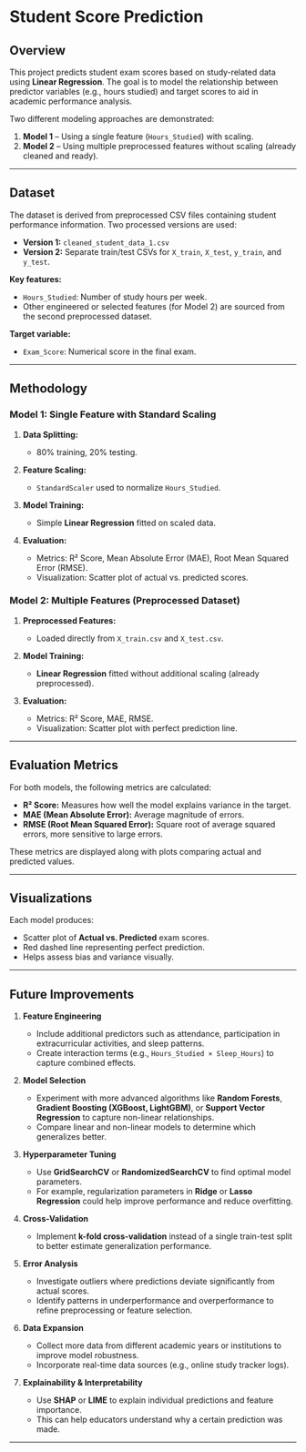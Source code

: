 
# Student Score Prediction

## Overview

This project predicts student exam scores based on study-related data using **Linear Regression**.
The goal is to model the relationship between predictor variables (e.g., hours studied) and target scores to aid in academic performance analysis.

Two different modeling approaches are demonstrated:

1. **Model 1** – Using a single feature (`Hours_Studied`) with scaling.
2. **Model 2** – Using multiple preprocessed features without scaling (already cleaned and ready).

---

## Dataset

The dataset is derived from preprocessed CSV files containing student performance information.
Two processed versions are used:

* **Version 1:** `cleaned_student_data_1.csv`
* **Version 2:** Separate train/test CSVs for `X_train`, `X_test`, `y_train`, and `y_test`.

**Key features:**

* `Hours_Studied`: Number of study hours per week.
* Other engineered or selected features (for Model 2) are sourced from the second preprocessed dataset.

**Target variable:**

* `Exam_Score`: Numerical score in the final exam.

---

## Methodology

### Model 1: Single Feature with Standard Scaling

1. **Data Splitting:**

   * 80% training, 20% testing.
2. **Feature Scaling:**

   * `StandardScaler` used to normalize `Hours_Studied`.
3. **Model Training:**

   * Simple **Linear Regression** fitted on scaled data.
4. **Evaluation:**

   * Metrics: R² Score, Mean Absolute Error (MAE), Root Mean Squared Error (RMSE).
   * Visualization: Scatter plot of actual vs. predicted scores.

### Model 2: Multiple Features (Preprocessed Dataset)

1. **Preprocessed Features:**

   * Loaded directly from `X_train.csv` and `X_test.csv`.
2. **Model Training:**

   * **Linear Regression** fitted without additional scaling (already preprocessed).
3. **Evaluation:**

   * Metrics: R² Score, MAE, RMSE.
   * Visualization: Scatter plot with perfect prediction line.

---

## Evaluation Metrics

For both models, the following metrics are calculated:

* **R² Score:** Measures how well the model explains variance in the target.
* **MAE (Mean Absolute Error):** Average magnitude of errors.
* **RMSE (Root Mean Squared Error):** Square root of average squared errors, more sensitive to large errors.

These metrics are displayed along with plots comparing actual and predicted values.

---

## Visualizations

Each model produces:

* Scatter plot of **Actual vs. Predicted** exam scores.
* Red dashed line representing perfect prediction.
* Helps assess bias and variance visually.

---

## Future Improvements

1. **Feature Engineering**

   * Include additional predictors such as attendance, participation in extracurricular activities, and sleep patterns.
   * Create interaction terms (e.g., `Hours_Studied × Sleep_Hours`) to capture combined effects.

2. **Model Selection**

   * Experiment with more advanced algorithms like **Random Forests**, **Gradient Boosting (XGBoost, LightGBM)**, or **Support Vector Regression** to capture non-linear relationships.
   * Compare linear and non-linear models to determine which generalizes better.

3. **Hyperparameter Tuning**

   * Use **GridSearchCV** or **RandomizedSearchCV** to find optimal model parameters.
   * For example, regularization parameters in **Ridge** or **Lasso Regression** could help improve performance and reduce overfitting.

4. **Cross-Validation**

   * Implement **k-fold cross-validation** instead of a single train-test split to better estimate generalization performance.

5. **Error Analysis**

   * Investigate outliers where predictions deviate significantly from actual scores.
   * Identify patterns in underperformance and overperformance to refine preprocessing or feature selection.

6. **Data Expansion**

   * Collect more data from different academic years or institutions to improve model robustness.
   * Incorporate real-time data sources (e.g., online study tracker logs).

7. **Explainability & Interpretability**

   * Use **SHAP** or **LIME** to explain individual predictions and feature importance.
   * This can help educators understand why a certain prediction was made.

---

